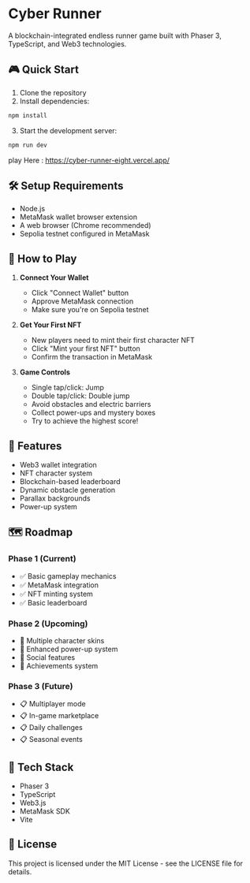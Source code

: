 # Cyber Runner

A blockchain-integrated endless runner game built with Phaser 3, TypeScript, and Web3 technologies.

## 🎮 Quick Start

1. Clone the repository
2. Install dependencies:
```bash
npm install
```
3. Start the development server:
```bash
npm run dev
```
play Here :  https://cyber-runner-eight.vercel.app/

## 🛠️ Setup Requirements

- Node.js
- MetaMask wallet browser extension
- A web browser (Chrome recommended)
- Sepolia testnet configured in MetaMask

## 🎯 How to Play

1. **Connect Your Wallet**
   - Click "Connect Wallet" button
   - Approve MetaMask connection
   - Make sure you're on Sepolia testnet

2. **Get Your First NFT**
   - New players need to mint their first character NFT
   - Click "Mint your first NFT" button
   - Confirm the transaction in MetaMask

3. **Game Controls**
   - Single tap/click: Jump
   - Double tap/click: Double jump
   - Avoid obstacles and electric barriers
   - Collect power-ups and mystery boxes
   - Try to achieve the highest score!

## 🎨 Features

- Web3 wallet integration
- NFT character system
- Blockchain-based leaderboard
- Dynamic obstacle generation
- Parallax backgrounds
- Power-up system

## 🗺️ Roadmap

### Phase 1 (Current)
- ✅ Basic gameplay mechanics
- ✅ MetaMask integration
- ✅ NFT minting system
- ✅ Basic leaderboard

### Phase 2 (Upcoming)
- 🔄 Multiple character skins
- 🔄 Enhanced power-up system
- 🔄 Social features
- 🔄 Achievements system

### Phase 3 (Future)
- 📋 Multiplayer mode
- 📋 In-game marketplace
- 📋 Daily challenges
- 📋 Seasonal events

## 🔧 Tech Stack

- Phaser 3
- TypeScript
- Web3.js
- MetaMask SDK
- Vite

## 📝 License

This project is licensed under the MIT License - see the LICENSE file for details.

